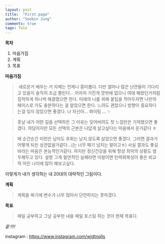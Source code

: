 ```yaml
---
layout: post
title:  "First page"
author: "Soobin Jung"
comments: true
tags: Tale
---
```


**목차**

1. 마음가짐
2. 계획
3. 목표

**마음가짐**

> ​	새로운거 배우는 거 자체는 언제나 흥미롭다. 다만 얼마나 많은 난관들이 기다리고 있을지 솔직히 조금 쫄린다... 어차피 가진게 깡밖에 없으니 여태 해왔던거처럼 침착하게 하나씩 해결했으면 한다.  미래의 나를 위해 꿀팁을 적어두자면 나만의 페이스로 가도 충분하다는 걸 알았으면 한다. 느려도 괜찮으니  방향이 중요하다는걸 잊지 않았으면 좋겠다. 나 자신아... 화이팅 ... ✨

> 훗날 내가 어떤 길을 선택하든 그 이유는 잊어버려도 첫 느낌만은 기억했으면 좋겠다. 여담이지만 모든 선택의 근본은 나답게 살고싶다는 마음에서 온거같다 ㅎ

> 매 순간순간 미련은 남아도 후회는 남지 않도록 살았으면 좋겠다. 그러면 결과가 어떻게 되든 상관없을거같다...(는 너무 패기 넘치는 말이고ㅎ) 사실 결과도 좋길 바라는 마음은 본능적인거같다. 하지만 정신건강을 위해 항상 최악의 상황도 염두해두고 있다. 설령 그게 필연적인 실패라면 이왕이면 탄력회복성이 좋은 비교적 어린 나이에 많이 해보고싶다. 



이렇게가 내가 생각하는 내 20대의 대략적인 그림이다.

**계획**

> 계획을 짜기에 변수가 너무 많아서 단언하지는 못하겠다.

**목표**

> 매일 공부하고 그날 공부한 내용 매일 포스팅 하는 것이 현재 목표다.

_끝 !!!!_

instagram : <https://www.instagram.com/wjdtnqlls>

